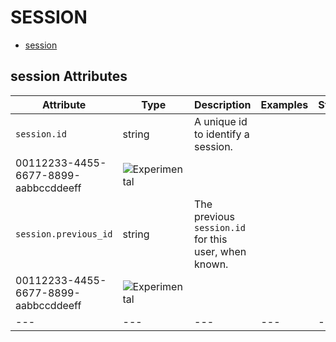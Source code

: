 
<!--- Hugo front matter used to generate the website version of this page:
--->

# SESSION

- [session](#session)


## session Attributes

| Attribute  | Type | Description  | Examples  | Stability |
|---|---|---|---|---|
| `session.id` | string | A unique id to identify a session.  | 
00112233-4455-6677-8899-aabbccddeeff | ![Experimental](https://img.shields.io/badge/-experimental-blue) |
| `session.previous_id` | string | The previous `session.id` for this user, when known.  | 
00112233-4455-6677-8899-aabbccddeeff | ![Experimental](https://img.shields.io/badge/-experimental-blue) |
|---|---|---|---|---|


